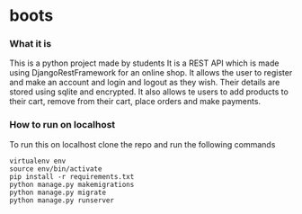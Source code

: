 # boots

### What it is
This is a python project made by students
It is a REST API which is made using DjangoRestFramework for an online shop. It allows the user to register and make an account and login and logout as they wish.
Their details are stored using sqlite and encrypted. It also allows te users to add products to their cart, remove from their cart, place orders and make payments.

### How to run on localhost
To run this on localhost clone the repo and run the following commands
```
virtualenv env
source env/bin/activate
pip install -r requirements.txt
python manage.py makemigrations
python manage.py migrate
python manage.py runserver
```
